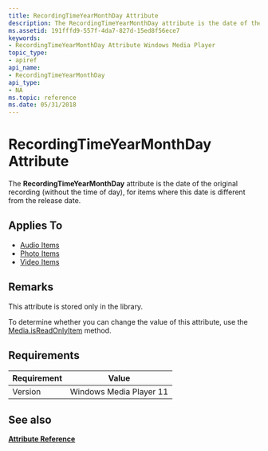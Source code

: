 ```yaml
---
title: RecordingTimeYearMonthDay Attribute
description: The RecordingTimeYearMonthDay attribute is the date of the original recording (without the time of day), for items where this date is different from the release date.
ms.assetid: 191fffd9-557f-4da7-827d-15ed8f56ece7
keywords:
- RecordingTimeYearMonthDay Attribute Windows Media Player
topic_type:
- apiref
api_name:
- RecordingTimeYearMonthDay
api_type:
- NA
ms.topic: reference
ms.date: 05/31/2018
---
```


# RecordingTimeYearMonthDay Attribute

The **RecordingTimeYearMonthDay** attribute is the date of the original recording (without the time of day), for items where this date is different from the release date.

## Applies To

-   [Audio Items](audio-item-attributes.md)
-   [Photo Items](photo-item-attributes.md)
-   [Video Items](video-item-attributes.md)

## Remarks

This attribute is stored only in the library.

To determine whether you can change the value of this attribute, use the [Media.isReadOnlyItem](media-isreadonlyitem.md) method.

## Requirements



| Requirement | Value |
|--------------------|------------------------------------|
| Version<br/> | Windows Media Player 11<br/> |



## See also

<dl> <dt>

[**Attribute Reference**](attribute-reference.md)
</dt> </dl>

 

 





